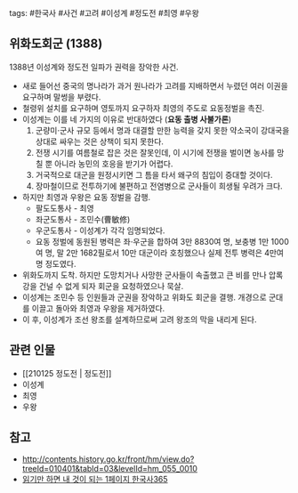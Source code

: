 tags: #한국사 #사건 #고려 #이성계 #정도전 #최영 #우왕

## 위화도회군 (1388)
1388년 이성계와 정도전 일파가 권력을 장악한 사건.

- 새로 들어선 중국의 명나라가 과거 원나라가 고려를 지배하면서 누렸던 여러 이권을 요구하며 말썽을 부렸다. 
- 철령위 설치를 요구하며 영토까지 요구하자 최영의 주도로 요동정벌을 촉진.
- 이성계는 이를 네 가지의 이유로 반대하였다  (**요동 출병 사불가론**)
	1. 군량미⋅군사 규모 등에서 명과 대결할 만한 능력을 갖지 못한 약소국이 강대국을 상대로 싸우는 것은 상책이 되지 못한다. 
	2. 전쟁 시기를 여름철로 잡은 것은 잘못인데, 이 시기에 전쟁을 벌이면 농사를 망칠 뿐 아니라 농민의 호응을 받기가 어렵다. 
	3. 거국적으로 대군을 원정시키면 그 틈을 타서 왜구의 침입이 증대할 것이다. 
	4. 장마철이므로 전투하기에 불편하고 전염병으로 군사들이 희생될 우려가 크다.
- 하지만 최영과 우왕은 요동 정벌을 감행. 
	- 팔도도통사 - 최영
	- 좌군도통사 - 조민수(曹敏修)
	- 우군도통사 - 이성계가 각각 임명되었다. 
	- 요동 정벌에 동원된 병력은 좌⋅우군을 합하여 3만 8830여 명, 보충병 1만 1000여 명, 말 2만 1682필로서 10만 대군이라 호칭했으나 실제 전투 병력은 4만여 명 정도였다.
- 위화도까지 도착. 하지만 도망치거나 사망한 군사들이 속출했고 큰 비를 만나 압록강을 건널 수 없게 되자 회군을 요청하였으나 묵살.
- 이성계는 조민수 등 인원들과 군권을 장악하고 위화도 회군을 결행. 개경으로 군대를 이끌고 돌아와 최영과 우왕을 제거하였다.
- 이 후, 이성계가 조선 왕조를 설계하므로써 고려 왕조의 막을 내리게 된다.

## 관련 인물
- [[210125 정도전 | 정도전]]
- 이성계
- 최영
- 우왕

## 참고
- http://contents.history.go.kr/front/hm/view.do?treeId=010401&tabId=03&levelId=hm_055_0010
- [읽기만 하면 내 것이 되는 1페이지 한국사365](http://www.yes24.com/Product/Goods/90460886)